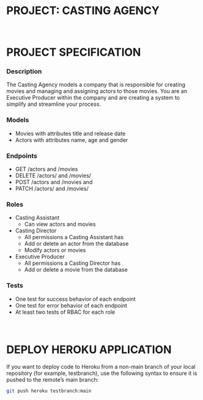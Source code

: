 # PROJECT: CASTING AGENCY

&nbsp;
# PROJECT SPECIFICATION

### Description
The Casting Agency models a company that is responsible for creating movies and managing and assigning actors to those movies. You are an Executive Producer within the company and are creating a system to simplify and streamline your process.

### Models

- Movies with attributes title and release date
- Actors with attributes name, age and gender

### Endpoints
- GET /actors and /movies
- DELETE /actors/ and /movies/
- POST /actors and /movies and
- PATCH /actors/ and /movies/
  
### Roles
- Casting Assistant
  - Can view actors and movies
- Casting Director
  - All permissions a Casting Assistant has
  - Add or delete an actor from the database
  - Modify actors or movies
- Executive Producer
  - All permissions a Casting Director has
  - Add or delete a movie from the database
  
### Tests
- One test for success behavior of each endpoint
- One test for error behavior of each endpoint
- At least two tests of RBAC for each role
\
\
&nbsp;

# DEPLOY HEROKU APPLICATION
If you want to deploy code to Heroku from a non-main branch of your local repository (for example, testbranch), use the following syntax to ensure it is pushed to the remote’s main branch:
```bash
git push heroku testbranch:main
```